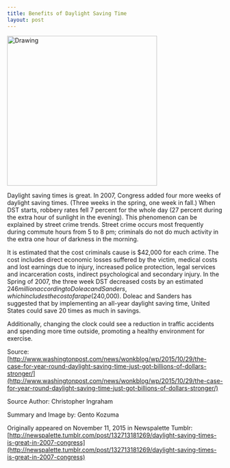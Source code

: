 ```yaml
---
title: Benefits of Daylight Saving Time
layout: post
---
```

<img src="{{ site.url }}/images/2015-11-07-image.png" alt="Drawing" style="width: 350px;"/>

Daylight saving times is great. In 2007, Congress added four more weeks of daylight saving times. (Three weeks in the spring, one week in fall.) When DST starts, robbery rates fell 7 percent for the whole day (27 percent during the extra hour of sunlight in the evening). This phenomenon can be explained by street crime trends. Street crime occurs most frequently during commute hours from 5 to 8 pm; criminals do not do much activity in the extra one hour of darkness in the morning.

It is estimated that the cost criminals cause is $42,000 for each crime. The cost includes direct economic losses suffered by the victim, medical costs and lost earnings due to injury, increased police protection, legal services and incarceration costs, indirect psychological and secondary injury. In the Spring of 2007, the three week DST decreased costs by an estimated $246 million according to Doleac and Sanders, which includes the cost of a rape ($240,000). Doleac and Sanders has suggested that by implementing an all-year daylight saving time, United States could save 20 times as much in savings.

Additionally, changing the clock could see a reduction in traffic accidents and spending more time outside, promoting a healthy environment for exercise.

Source: [http://www.washingtonpost.com/news/wonkblog/wp/2015/10/29/the-case-for-year-round-daylight-saving-time-just-got-billions-of-dollars-stronger/](http://www.washingtonpost.com/news/wonkblog/wp/2015/10/29/the-case-for-year-round-daylight-saving-time-just-got-billions-of-dollars-stronger/)

Source Author: Christopher Ingraham

Summary and Image by: Gento Kozuma

Originally appeared on November 11, 2015 in Newspalette Tumblr:
[http://newspalette.tumblr.com/post/132713181269/daylight-saving-times-is-great-in-2007-congress](http://newspalette.tumblr.com/post/132713181269/daylight-saving-times-is-great-in-2007-congress)
